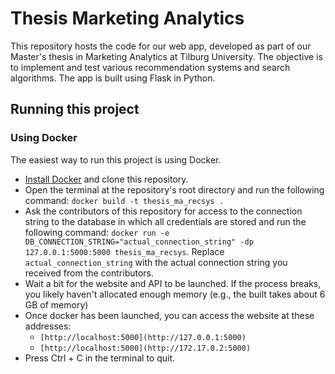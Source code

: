 # Thesis Marketing Analytics
This repository hosts the code for our web app, developed as part of our Master's thesis in Marketing Analytics at Tilburg University. The objective is to implement and test various recommendation systems and search algorithms. The app is built using Flask in Python.

## Running this project

### Using Docker

The easiest way to run this project is using Docker.

- [Install Docker](docs/install_docker.md) and clone this repository.
- Open the terminal at the repository's root directory and run the following command: `docker build -t thesis_ma_recsys .`
- Ask the contributors of this repository for access to the connection string to the database in which all credentials are stored and run the following command: `docker run -e DB_CONNECTION_STRING="actual_connection_string" -dp 127.0.0.1:5000:5000 thesis_ma_recsys`. Replace `actual_connection_string` with the actual connection string you received from the contributors.
- Wait a bit for the website and API to be launched. If the process breaks, you likely haven't allocated enough memory (e.g., the built takes about 6 GB of memory)
- Once docker has been launched, you can access the website at these addresses:
    - `[http://localhost:5000](http://127.0.0.1:5000)`
    - `[http://localhost:5000](http://172.17.0.2:5000)`
- Press Ctrl + C in the terminal to quit.
